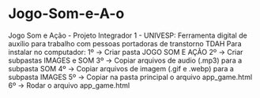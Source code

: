 # Jogo-Som-e-A-o
Jogo Som e Ação - Projeto Integrador 1 - UNIVESP: Ferramenta digital de auxílio para trabalho com pessoas portadoras de transtorno TDAH
Para instalar no computador:
1º -> Criar pasta JOGO SOM E AÇÃO
2º -> Criar subpastas IMAGES e SOM
3º -> Copiar arquivos de audio (.mp3) para a subpasta SOM
4º -> Copiar arquivos de imagem (.gif e .webp) para a subpasta IMAGES
5º -> Copiar na pasta principal o arquivo app_game.html
6º -> Rodar o arquivo app_game.html
